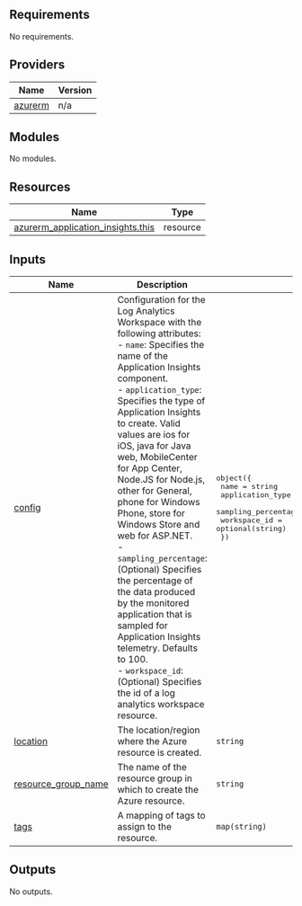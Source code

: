 <!-- BEGIN_TF_DOCS -->
## Requirements

No requirements.

## Providers

| Name | Version |
|------|---------|
| <a name="provider_azurerm"></a> [azurerm](#provider\_azurerm) | n/a |

## Modules

No modules.

## Resources

| Name | Type |
|------|------|
| [azurerm_application_insights.this](https://registry.terraform.io/providers/hashicorp/azurerm/latest/docs/resources/application_insights) | resource |

## Inputs

| Name | Description | Type | Default | Required |
|------|-------------|------|---------|:--------:|
| <a name="input_config"></a> [config](#input\_config) | Configuration for the Log Analytics Workspace with the following attributes:<br>    - `name`: Specifies the name of the Application Insights component.<br>    - `application_type`: Specifies the type of Application Insights to create. Valid values are ios for iOS, java for Java web, MobileCenter for App Center, Node.JS for Node.js, other for General, phone for Windows Phone, store for Windows Store and web for ASP.NET.<br>    - `sampling_percentage`: (Optional) Specifies the percentage of the data produced by the monitored application that is sampled for Application Insights telemetry. Defaults to 100.<br>    - `workspace_id`: (Optional) Specifies the id of a log analytics workspace resource. | <pre>object({<br>    name                = string<br>    application_type    = string<br>    sampling_percentage = optional(number, 100)<br>    workspace_id        = optional(string)<br>  })</pre> | n/a | yes |
| <a name="input_location"></a> [location](#input\_location) | The location/region where the Azure resource is created. | `string` | n/a | yes |
| <a name="input_resource_group_name"></a> [resource\_group\_name](#input\_resource\_group\_name) | The name of the resource group in which to create the Azure resource. | `string` | n/a | yes |
| <a name="input_tags"></a> [tags](#input\_tags) | A mapping of tags to assign to the resource. | `map(string)` | `{}` | no |

## Outputs

No outputs.
<!-- END_TF_DOCS -->